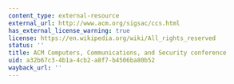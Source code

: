 ```yaml
---
content_type: external-resource
external_url: http://www.acm.org/sigsac/ccs.html
has_external_license_warning: true
license: https://en.wikipedia.org/wiki/All_rights_reserved
status: ''
title: ACM Computers, Communications, and Security conference
uid: a32b67c3-4b1a-4cb2-a8f7-b4506ba80b52
wayback_url: ''
---
```

